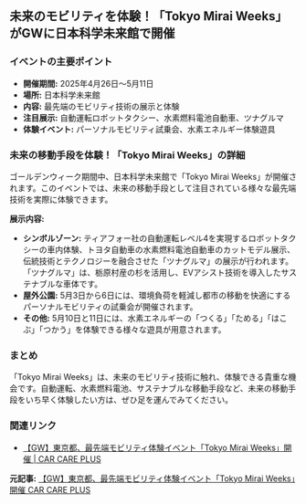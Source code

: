 ## 未来のモビリティを体験！「Tokyo Mirai Weeks」がGWに日本科学未来館で開催

### イベントの主要ポイント

* **開催期間:** 2025年4月26日～5月11日
* **場所:** 日本科学未来館
* **内容:** 最先端のモビリティ技術の展示と体験
* **注目展示:** 自動運転ロボットタクシー、水素燃料電池自動車、ツナグルマ
* **体験イベント:** パーソナルモビリティ試乗会、水素エネルギー体験遊具

### 未来の移動手段を体験！「Tokyo Mirai Weeks」の詳細

ゴールデンウィーク期間中、日本科学未来館で「Tokyo Mirai Weeks」が開催されます。このイベントでは、未来の移動手段として注目されている様々な最先端技術を実際に体験できます。

**展示内容:**

* **シンボルゾーン:** ティアフォー社の自動運転レベル4を実現するロボットタクシーの車内体験、トヨタ自動車の水素燃料電池自動車のカットモデル展示、伝統技術とテクノロジーを融合させた「ツナグルマ」の展示が行われます。「ツナグルマ」は、栃原村産の杉を活用し、EVアシスト技術を導入したサステナブルな車体です。
* **屋外公園:** 5月3日から6日には、環境負荷を軽減し都市の移動を快適にするパーソナルモビリティの試乗会が開催されます。
* **その他:** 5月10日と11日には、水素エネルギーの「つくる」「ためる」「はこぶ」「つかう」を体験できる様々な遊具が用意されます。

### まとめ

「Tokyo Mirai Weeks」は、未来のモビリティ技術に触れ、体験できる貴重な機会です。自動運転、水素燃料電池、サステナブルな移動手段など、未来の移動手段をいち早く体験したい方は、ぜひ足を運んでみてください。

### 関連リンク

* [【GW】東京都、最先端モビリティ体験イベント「Tokyo Mirai Weeks」開催 | CAR CARE PLUS](https://carcareplus.jp/articles/event/20240426-tokyo-mirai-weeks/)


**元記事:** [【GW】東京都、最先端モビリティ体験イベント「Tokyo Mirai Weeks」開催 CAR CARE PLUS](https://carcareplus.jp/article/2025/04/26/11402.html)